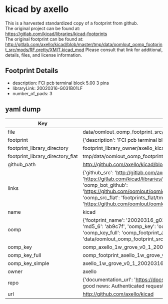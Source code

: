 # kicad by axello  
This is a harvested standardized copy of a footprint from github.  
The original project can be found at:  
https://gitlab.com/kicad/libraries/kicad-footprints  
The original footprint can be found at:
http://gitlab.com/axello/kicad/blob/master/tmp/data/oomlout_oomp_footprint_src/mods/RF.pretty/XMIT.kicad_mod
Please consult that link for additional, details, files, and license information.  
## Footprint Details
* description: FCI pcb terminal block 5.00 3 pins  
* libraryLink: 20020316-G031B01LF  
* number_of_pads: 3  
## yaml dump  
| Key | Value |  
| --- | --- |  
| file | data/oomlout_oomp_footprint_src/kicad/6.0/projects/1w-grove-v0.1/1w-grove-v0.1.pretty/20020316-G031B01LF.kicad_mod |  
| footprint | {'description': 'FCI pcb terminal block 5.00 3 pins', 'libraryLink': '20020316-G031B01LF', 'number_of_pads': 3} |  
| footprint_library_directory | footprint_library_owner/axello_kicad |  
| footprint_library_directory_flat | tmp/data/oomlout_oomp_footprint_src/footprints_flat/axello_1w_grove_v0_1_20020316_g031b01lf/working |  
| github_path | http://github.com/axello/kicad/blob/master/tmp/data/oomlout_oomp_footprint_src/6.0/projects/1w-grove-v0.1/1w-grove-v0.1.pretty/20020316-G031B01LF.kicad_mod |  
| links | {'github_src': 'http://gitlab.com/axello/kicad/blob/master/tmp/data/oomlout_oomp_footprint_src/mods/RF.pretty/XMIT.kicad_mod', 'github_src_repo': 'https://gitlab.com/kicad/libraries/kicad-footprints', 'oomp_bot': 'tmp/data/oomlout_oomp_footprint_src/footprints/axello_1w_grove_v0_1_20020316_g031b01lf/working', 'oomp_bot_github': 'https://github.com/oomlout/oomlout_oomp_footprint_bot/tree/main/tmp/data/oomlout_oomp_footprint_src/footprints/axello_1w_grove_v0_1_20020316_g031b01lf/working', 'oomp_src_flat': 'footprints_flat/tmp/data/oomlout_oomp_footprint_src/footprints_flat/axello_1w_grove_v0_1_20020316_g031b01lf/working', 'oomp_src_flat_github': 'https://github.com/oomlout/oomlout_oomp_footprint_src/tree/main/tmp/data/oomlout_oomp_footprint_src/footprints_flat/axello_1w_grove_v0_1_20020316_g031b01lf/working'} |  
| name | kicad |  
| oomp | {'footprint_name': '20020316_g031b01lf', 'library_name': '1w_grove_v0_1', 'md5': 'ab9c7f5d0165ad5041308935d65432bd', 'md5_10': 'ab9c7f5d01', 'md5_5': 'ab9c7', 'md5_6': 'ab9c7f', 'oomp_key': 'oomp_axello_1w_grove_v0_1_20020316_g031b01lf', 'oomp_key_extra': 'oomp_footprint_axello_1w_grove_v0_1_20020316_g031b01lf', 'oomp_key_full': 'oomp_footprint_axello_1w_grove_v0_1_20020316_g031b01lf_ab9c7f', 'oomp_key_simple': 'axello_1w_grove_v0_1_20020316_g031b01lf', 'original_filename': 'data/oomlout_oomp_footprint_src/kicad/6.0/projects/1w-grove-v0.1/1w-grove-v0.1.pretty/20020316-G031B01LF.kicad_mod', 'owner_name': 'axello'} |  
| oomp_key | oomp_axello_1w_grove_v0_1_20020316_g031b01lf |  
| oomp_key_full | oomp_footprint_axello_1w_grove_v0_1_20020316_g031b01lf |  
| oomp_key_simple | axello_1w_grove_v0_1_20020316_g031b01lf |  
| owner | axello |  
| repo | {'documentation_url': 'https://docs.github.com/rest/overview/resources-in-the-rest-api#rate-limiting', 'message': "API rate limit exceeded for 84.66.142.224. (But here's the good news: Authenticated requests get a higher rate limit. Check out the documentation for more details.)"} |  
| url | http://github.com/axello/kicad |  

